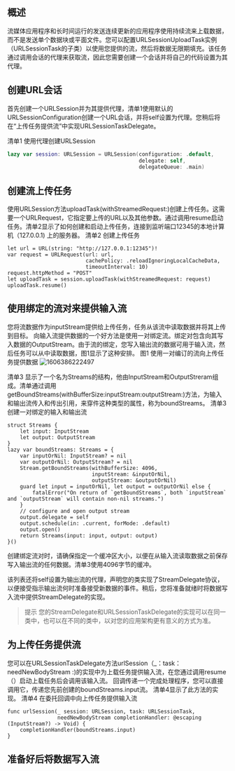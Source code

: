 ## 概述
流媒体应用程序和长时间运行的发送连续更新的应用程序使用持续流来上载数据，而不是发送单个数据块或平面文件。您可以配置URLSessionUploadTask实例（URLSessionTask的子类）以使用您提供的流，然后将数据无限期填充。该任务通过调用会话的代理来获取流，因此您需要创建一个会话并将自己的代码设置为其代理。

## 创建URL会话
首先创建一个URLSession并为其提供代理，清单1使用默认的URLSessionConfiguration创建一个URL会话，并将self设置为代理。您稍后将在“上传任务提供流”中实现URLSessionTaskDelegate。

清单1 使用代理创建URLSession
```swift
lazy var session: URLSession = URLSession(configuration: .default,
                                          delegate: self,
                                          delegateQueue: .main)
```
## 创建流上传任务
使用URLSession方法uploadTask(withStreamedRequest:)创建上传任务。这需要一个URLRequest，它指定要上传的URL以及其他参数。通过调用resume启动任务。清单2显示了如何创建和启动上传任务，连接到监听端口12345的本地计算机（127.0.0.1) 上的服务器。
清单2 创建上传任务
```
let url = URL(string: "http://127.0.0.1:12345")!
var request = URLRequest(url: url,
                         cachePolicy: .reloadIgnoringLocalCacheData,
                         timeoutInterval: 10)
request.httpMethod = "POST"
let uploadTask = session.uploadTask(withStreamedRequest: request)
uploadTask.resume()
```
## 使用绑定的流对来提供输入流
您将流数据作为inputStream提供给上传任务，任务从该流中读取数据并将其上传到目标。
向输入流提供数据的一个好方法是使用一对绑定流。绑定对包含向其写入数据的OutputStream。由于流的绑定，您写入输出流的数据可用于输入流，然后任务可以从中读取数据，图1显示了这种安排。
图1 使用一对编订的流向上传任务提供数据
![1606386222497](/Users/sjz/Desktop/SJZNote/URL加载系统/上传数据流.assets/1606386222497.png)

清单3 显示了一个名为Streams的结构，他由InputStream和OutputStreram组成。清单通过调用getBoundStreams(withBufferSize:inputStream:outputStream:)方法，为输入和输出流传入和传出引用，来穿件这种类型的属性，称为boundStreams。
清单3 创建一对绑定的输入和输出流
```
struct Streams {
    let input: InputStream
    let output: OutputStream
}
lazy var boundStreams: Streams = {
    var inputOrNil: InputStream? = nil
    var outputOrNil: OutputStream? = nil
    Stream.getBoundStreams(withBufferSize: 4096,
                           inputStream: &inputOrNil,
                           outputStream: &outputOrNil)
    guard let input = inputOrNil, let output = outputOrNil else {
        fatalError("On return of `getBoundStreams`, both `inputStream` and `outputStream` will contain non-nil streams.")
    }
    // configure and open output stream
    output.delegate = self
    output.schedule(in: .current, forMode: .default)
    output.open()
    return Streams(input: input, output: output)
}()
```
创建绑定流对时，请确保指定一个缓冲区大小，以便在从输入流读取数据之前保存写入输出流的任何数据。清单3使用4096字节的缓冲。

该列表还将self设置为输出流的代理，声明您的类实现了StreamDelegate协议，以便接受指示输出流何时准备接受新数据的事件。稍后，您将准备就绪时将数据写入流中提供StreamDelegate的实现。

> 提示
> 您的StreamDelegate和URLSessionTaskDelegate的实现可以在同一类中，也可以在不同的类中，以对您的应用架构更有意义的方式为准。

## 为上传任务提供流
您可以在URLSessionTaskDelegate方法urlSession（_：task：needNewBodyStream :)的实现中为上载任务提供输入流，在您通过调用resume（）启动上载任务后会调用该输入流。 回调传递一个完成处理程序，您可以直接调用它，传递您先前创建的boundStreams.input流。 清单4显示了此方法的实现。
清单4 在委托回调中向上传任务提供输入流
```
func urlSession(_ session: URLSession, task: URLSessionTask,
                needNewBodyStream completionHandler: @escaping (InputStream?) -> Void) {
    completionHandler(boundStreams.input)
}
```

## 准备好后将数据写入流
